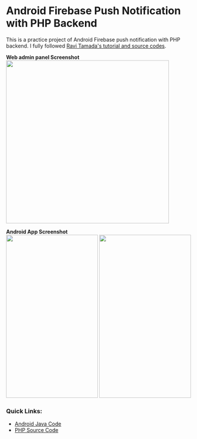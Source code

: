 # Android Firebase Push Notification with PHP Backend

This is a practice project of Android Firebase push notification with PHP backend.
I fully followed [Ravi Tamada's tutorial and source codes](http://www.androidhive.info/2012/10/android-push-notifications-using-google-cloud-messaging-gcm-php-and-mysql/).

**Web admin panel Screenshot**<br>
<img src="https://raw.githubusercontent.com/hasancse91/Android-Firebase-Notification/master/data/admin_panel.png" height="444" />

**Android App Screenshot**<br>
<img src="https://raw.githubusercontent.com/hasancse91/Android-Firebase-Notification/master/data/screen1.png" width="250" height="444" />        <img src="https://raw.githubusercontent.com/hasancse91/Android-Firebase-Notification/master/data/screen2.png" width="250" height="444" />

### Quick Links:
- [Android Java Code](https://github.com/hasancse91/Android-Firebase-Notification/tree/master/Android-Firebase-Notification-SourceCode/app/src/main/java/com/hellohasan/android_firebase_notification)
- [PHP Source Code](https://github.com/hasancse91/Android-Firebase-Notification/tree/master/AndroidPushNotification-PHP-Backend)
